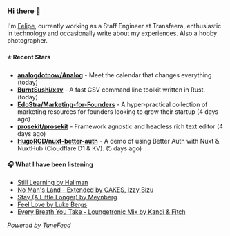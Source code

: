 ### Hi there 👋

I'm [Felipe](https://felipevm.com), currently working as a Staff Engineer at Transfeera, enthusiastic in technology and occasionally write about my experiences. Also a hobby photographer.

#### ⭐ Recent Stars
- **[analogdotnow/Analog](https://github.com/analogdotnow/Analog)** - Meet the calendar that changes everything (today)
- **[BurntSushi/xsv](https://github.com/BurntSushi/xsv)** - A fast CSV command line toolkit written in Rust. (today)
- **[EdoStra/Marketing-for-Founders](https://github.com/EdoStra/Marketing-for-Founders)** - A hyper-practical collection of marketing resources for founders looking to grow their startup (4 days ago)
- **[prosekit/prosekit](https://github.com/prosekit/prosekit)** - Framework agnostic and headless rich text editor  (4 days ago)
- **[HugoRCD/nuxt-better-auth](https://github.com/HugoRCD/nuxt-better-auth)** - A demo of using Better Auth with Nuxt &amp; NuxtHub (Cloudflare D1 &amp; KV). (5 days ago)

#### 🎧 What I have been listening
- [Still Learning by Hallman](https://open.spotify.com/track/3vqA0R4ENSlxAzEMVWlI2C)
- [No Man&#39;s Land - Extended by CAKES, Izzy Bizu](https://open.spotify.com/track/1EM5P4pw6sZbZ0eznFesOm)
- [Stay (A Little Longer) by Meynberg](https://open.spotify.com/track/13Bmo5k6FcL3qkvskOPSdw)
- [Feel Love by Luke Bergs](https://open.spotify.com/track/1Y4cB0e4wnt8mpqrMEhuNq)
- [Every Breath You Take - Loungetronic Mix by Kandi &amp; Fitch](https://open.spotify.com/track/0OxeOnmQrnFaQFXyIzKNEX)

_Powered by [TuneFeed](https://tunefeed.app?ref=github.com)_
